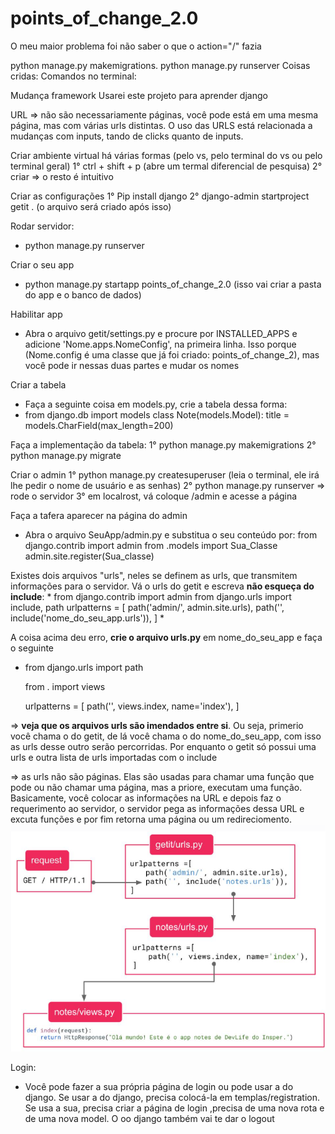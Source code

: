 # points_of_change_2.0
O meu maior problema foi não saber o que o action="/" fazia

python manage.py makemigrations.
python manage.py runserver
Coisas cridas: 
Comandos no terminal:


Mudança framework
Usarei este projeto para aprender django

URL => não são necessariamente páginas, você pode está em uma mesma página, mas com várias urls distintas. O uso das URLS está relacionada a mudanças com inputs, tando de clicks quanto de inputs.

Criar ambiente virtual há várias formas (pelo vs, pelo terminal do vs ou pelo terminal geral)
1° ctrl + shift + p (abre um termal diferencial de pesquisa)
2° criar => o resto é intuitivo

Criar as configurações
1° Pip install django
2° django-admin startproject getit .  (o arquivo será criado após isso)

Rodar servidor:
* python manage.py runserver

Criar o seu app
* python manage.py startapp points_of_change_2.0   (isso vai criar a pasta do app e o banco de dados)

Habilitar app
* Abra o arquivo getit/settings.py e procure por INSTALLED_APPS e adicione 'Nome.apps.NomeConfig', na primeira linha. Isso porque (Nome.config é uma classe que já foi criado: points_of_change_2), mas você pode ir nessas duas partes e mudar os nomes

Criar a tabela
* Faça a seguinte coisa em models.py, crie a tabela dessa forma:
* from django.db import models
  class Note(models.Model):
  title = models.CharField(max_length=200)

Faça a implementação da tabela:
1° python manage.py makemigrations
2° python manage.py migrate

Criar o admin
1° python manage.py createsuperuser (leia o terminal, ele irá lhe pedir o nome de usuário e as senhas)
2° python manage.py runserver => rode o servidor
3° em localrost, vá coloque /admin e acesse a página

Faça a tafera aparecer na página do admin
* Abra o arquivo SeuApp/admin.py e substitua o seu conteúdo por:
    from django.contrib import admin
    from .models import Sua_Classe
    admin.site.register(Sua_classe)

Existes dois arquivos "urls", neles se definem as urls, que transmitem informações para o servidor. Vá o urls do getit e escreva **não esqueça do include**:
* 
from django.contrib import admin
from django.urls import include, path
urlpatterns = [
    path('admin/', admin.site.urls),
    path('', include('nome_do_seu_app.urls')),
]
*

A coisa acima deu erro, **crie o arquivo urls.py** em nome_do_seu_app e faça o seguinte
* from django.urls import path

    from . import views

    urlpatterns = [
        path('', views.index, name='index'),
    ]

=> **veja que os arquivos urls são imendados entre si**. Ou seja, primerio você chama o do getit, de lá você chama o do nome_do_seu_app, com isso as urls desse outro serão percorridas. Por enquanto o getit só possui uma urls e outra lista de urls importadas com o include

=> as urls não são páginas. Elas são usadas para chamar uma função que pode ou não chamar uma página, mas a priore, executam uma função. Basicamente, você colocar as informações na URL e depois faz o requerimento ao servidor, o servidor pega as informações dessa URL e excuta funções e por fim retorna uma página ou um redireciomento.
![alt text](image.png)


Login:
* Você pode fazer a sua própria página de login ou pode usar a do django. Se usar a do django, precisa colocá-la em templas/registration. Se usa a sua, precisa criar a página de login ,precisa de uma nova rota e de uma nova model. O oo django também vai te dar o logout